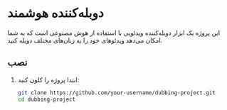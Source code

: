 # دوبله‌کننده هوشمند

این پروژه یک ابزار دوبله‌کننده ویدئویی با استفاده از هوش مصنوعی است که به شما امکان می‌دهد ویدئوهای خود را به زبان‌های مختلف دوبله کنید.

## نصب

1. ابتدا پروژه را کلون کنید:
   ```bash
   git clone https://github.com/your-username/dubbing-project.git
   cd dubbing-project
